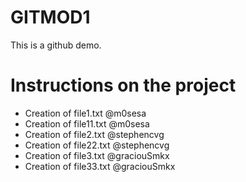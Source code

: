 # GITMOD1
This is a github demo.

# Instructions on the project
- Creation of file1.txt @m0sesa
- Creation of file11.txt @m0sesa
- Creation of file2.txt @stephencvg
- Creation of file22.txt @stephencvg
- Creation of file3.txt @graciouSmkx
- Creation of file33.txt @graciouSmkx